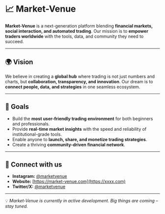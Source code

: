 # 📈 Market-Venue

**Market-Venue** is a next-generation platform blending **financial markets, social interaction, and automated trading**.
Our mission is to **empower traders worldwide** with the tools, data, and community they need to succeed.

---

## 🌍 Vision

We believe in creating a **global hub** where trading is not just numbers and charts, but **collaboration, transparency, and innovation**.
Our dream is to **connect people, data, and strategies** in one seamless ecosystem.

---

## 🚀 Goals

* Build the **most user-friendly trading environment** for both beginners and professionals.
* Provide **real-time market insights** with the speed and reliability of institutional-grade tools.
* Enable anyone to **launch, share, and monetize trading strategies**.
* Create a thriving **community-driven financial network**.

---

## 📲 Connect with us

* **Instagram:** [@marketvenue](https://instagram.com/xxxx)
* **Website:** [https://market-venue.com](https://xxxx.com)
* **Twitter/X:** [@marketvenue](https://x.com/xxxxx)

---

💡 *Market-Venue is currently in active development. Big things are coming – stay tuned.*

